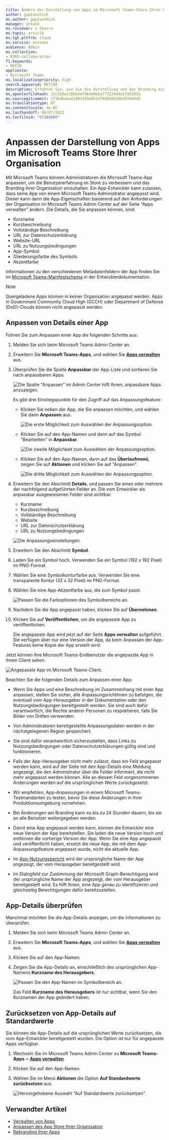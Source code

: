 ```yaml
---
title: Ändern der Darstellung von Apps im Microsoft Teams-Store Ihrer Organisation
author: guptaashish
ms.author: guptaashish
manager: prkosh
ms.reviewer: v-tbasra
ms.topic: article
ms.tgt.pltfrm: cloud
ms.service: msteams
audience: Admin
ms.collection:
- M365-collaboration
f1.keywords:
- NOCSH
appliesto:
- Microsoft Teams
ms.localizationpriority: high
search.appverid: MET150
description: Erfahren Sie, wie Sie die Darstellung und das Branding einer App durch Bearbeiten der App-Details und -Metadaten ändern können.
ms.openlocfilehash: 32c526e2cbbb4ef464e0daa777228e0a17dd391b
ms.sourcegitcommit: 173bdbaea41893d39a951d79d050526b897044d5
ms.translationtype: HT
ms.contentlocale: de-DE
ms.lasthandoff: 08/07/2022
ms.locfileid: "67269080"
---
```

# <a name="customize-appearance-of-apps-in-your-organizations-teams-store"></a>Anpassen der Darstellung von Apps im Microsoft Teams Store Ihrer Organisation

Mit Microsoft Teams können Administratoren die Microsoft Teams-App anpassen, um die Benutzererfahrung im Store zu verbessern und das Branding ihrer Organisation einzuhalten. Ein App-Entwickler kann zulassen, dass seine App von einem Microsoft Teams-Administrator angepasst wird. Dieser kann dann die App-Eigenschaften basierend auf den Anforderungen der Organisation im Microsoft Teams Admin Center auf der Seite "Apps verwalten" ändern. Die Details, die Sie anpassen können, sind:

* Kurzname
* Kurzbeschreibung
* Vollständige Beschreibung
* URL zur Datenschutzerklärung
* Website-URL
* URL zu Nutzungsbedingungen
* App-Symbol
* Gliederungsfarbe des Symbols
* Akzentfarbe

Informationen zu den verschiedenen Metadatenfeldern der App finden Sie im [Microsoft Teams-Manifestschema](/microsoftteams/platform/resources/schema/manifest-schema) in der Entwicklerdokumentation.

> [!NOTE]
> Quergeladene Apps können in keiner Organisation angepasst werden. Apps in Government Community Cloud High (GCCH) oder Department of Defense (DoD)-Clouds können nicht angepasst werden.

## <a name="customize-details-of-an-app"></a>Anpassen von Details einer App

Führen Sie zum Anpassen einer App die folgenden Schritte aus:

1. Melden Sie sich beim Microsoft Teams Admin Center an.

1. Erweitern Sie **Microsoft Teams-Apps**, und wählen Sie **[Apps verwalten](https://admin.teams.microsoft.com/policies/manage-apps)** aus.

1. Überprüfen Sie die Spalte **Anpassbar** der App-Liste und sortieren Sie nach anpassbaren Apps.

   ![Die Spalte "Anpassen" im Admin Center hilft Ihnen, anpassbare Apps anzuzeigen.](media/customizable-apps-in-tac.png)

   Es gibt drei Einstiegspunkte für den Zugriff auf das Anpassungsfeature:

   * Klicken Sie neben der App, die Sie anpassen möchten, und wählen Sie dann **Anpassen** aus.

     ![Die erste Möglichkeit zum Auswählen der Anpassungsoption.](media/select-app-to-customize1.png)

   * Klicken Sie auf den App-Namen und dann auf das Symbol "Bearbeiten" in **Anpassbar**.

     ![Die zweite Möglichkeit zum Auswählen der Anpassungsoption.](media/communities-microsoft.png)

   * Klicken Sie auf den App-Namen, dann auf das **Überlaufmenü**, zeigen Sie auf **Aktionen** und klicken Sie auf "Anpassen".

     ![Die dritte Möglichkeit zum Auswählen der Anpassungsoption.](media/customize-action-menu.png)

1. Erweitern Sie den Abschnitt **Details**, und passen Sie eines oder mehrere der nachfolgend aufgeführten Felder an. Die vom Entwickler als anpassbar ausgewiesenen Felder sind sichtbar.

    * Kurzname
    * Kurzbeschreibung
    * Vollständige Beschreibung
    * Website
    * URL zur Datenschutzerklärung
    * URL zu Nutzungsbedingungen

   ![Die Anpassungseinstellungen.](media/customize-settings.png)

1. Erweitern Sie den Abschnitt **Symbol**.

1. Laden Sie ein Symbol hoch. Verwenden Sie ein Symbol (192 x 192 Pixel) im PNG-Format.

1. Wählen Sie eine Symbolkonturfarbe aus. Verwenden Sie eine transparente Kontur (32 x 32 Pixel) im PNG-Format.

1. Wählen Sie eine App-Akzentfarbe aus, die zum Symbol passt.

   ![Passen Sie die Farboptionen des Symbolbereichs an.](media/customize-app-colors.png)

1. Nachdem Sie die App angepasst haben, klicken Sie auf **Übernehmen**.

1. Klicken Sie auf **Veröffentlichen**, um die angepasste App zu veröffentlichen.

   Die angepasste App wird jetzt auf der Seite **Apps verwalten** aufgeführt. Sie verfügen über nur eine Version der App, da beim Anpassen der App-Features keine Kopie der App erstellt wird.

Jetzt können Ihre Microsoft Teams-Endbenutzer die angepasste App in ihrem Client sehen.

   ![Angepasste App im Microsoft Teams-Client.](media/contoso-app.png)

Beachten Sie die folgenden Details zum Anpassen einer App:

* Wenn Sie Apps und eine Beschreibung im Zusammenhang mit einer App anpassen, stellen Sie sicher, alle Anpassungsrichtlinien zu befolgen, die eventuell vom App-Herausgeber in der Dokumentation oder den Nutzungsbedingungen bereitgestellt werden. Sie sind auch dafür verantwortlich, die Rechte anderer Personen zu respektieren, falls Sie Bilder von Dritten verwenden.

* Von Administratoren bereitgestellte Anpassungsdaten werden in der nächstgelegenen Region gespeichert.

* Sie sind dafür verantwortlich sicherzustellen, dass Links zu Nutzungsbedingungen oder Datenschutzerklärungen gültig sind und funktionieren.

* Falls der App-Herausgeber nicht mehr zulässt, dass ein Feld angepasst werden kann, wird auf der Seite mit den App-Details eine Meldung angezeigt, die den Administrator über die Felder informiert, die nicht mehr angepasst werden können. Alle an diesem Feld vorgenommenen Änderungen werden auf die ursprünglichen Werte zurückgesetzt.

* Wir empfehlen, App-Anpassungen in einem Microsoft Teams-Testmandanten zu testen, bevor Sie diese Änderungen in Ihrer Produktionsumgebung vornehmen.

* Bei Änderungen am Branding kann es bis zu 24 Stunden dauern, bis sie an alle Benutzer weitergegeben werden.

* Damit eine App angepasst werden kann, können die Entwickler eine neue Version der App bereitstellen. Sie laden die neue Version hoch und entfernen die vorherige Version der App. Wenn Sie eine App angepasst und veröffentlicht haben, ersetzt die neue App, die mit dem App-Anpassungsfeature angepasst wurde, nicht die aktuelle App.

* Im [App-Nutzungsbericht](teams-analytics-and-reports/app-usage-report.md) wird der ursprüngliche Name der App angezeigt, der vom Herausgeber bereitgestellt wird.

* Im Dialogfeld zur Zustimmung der Microsoft Graph-Berechtigung wird der ursprüngliche Name der App angezeigt, der vom Herausgeber bereitgestellt wird. Es hilft Ihnen, eine App genau zu identifizieren und gleichzeitig Berechtigungen dafür bereitzustellen.

## <a name="review-app-details"></a>App-Details überprüfen

Manchmal möchten Sie die App-Details anzeigen, um die Informationen zu überprüfen.

1. Melden Sie sich beim Microsoft Teams Admin Center an.

1. Erweitern Sie **Microsoft Teams-Apps**, und wählen Sie **[Apps verwalten](https://admin.teams.microsoft.com/policies/manage-apps)** aus.

1. Klicken Sie auf den App-Namen.

1. Zeigen Sie die App-Details an, einschließlich des ursprünglichen App-Namens **Kurzname des Herausgebers**.

   ![Passen Sie den App-Namen im Symbolbereich an.](media/original-app-version.png)

   Das Feld **Kurzname des Herausgebers** ist nur sichtbar, wenn Sie den Kurznamen der App geändert haben.

## <a name="reset-app-details-to-default-values"></a>Zurücksetzen von App-Details auf Standardwerte

Sie können die App-Details auf die ursprünglichen Werte zurücksetzen, die vom App-Entwickler bereitgestellt wurden. Die Option ist nur für angepasste Apps verfügbar.

1. Wechseln Sie im Microsoft Teams Admin Center zu **Microsoft Teams-Apps** > **[Apps verwalten](https://admin.teams.microsoft.com/policies/manage-apps)**.

1. Klicken Sie auf den App-Namen.

1. Wählen Sie im Menü **Aktionen** die Option **Auf Standardwerte zurücksetzen** aus.

   ![Hervorgehobene Auswahl "Auf Standardwerte zurücksetzen".](media/select-reset.png)

## <a name="related-article"></a>Verwandter Artikel

* [Verwalten von Apps](manage-apps.md)
* [Anpassen des App Store Ihrer Organisation](customize-your-app-store.md)
* [Rebranding Ihrer Apps](https://techcommunity.microsoft.com/t5/microsoft-teams-blog/rebrand-apps-to-your-own-organization-s-branding-with-app/ba-p/2376296)
